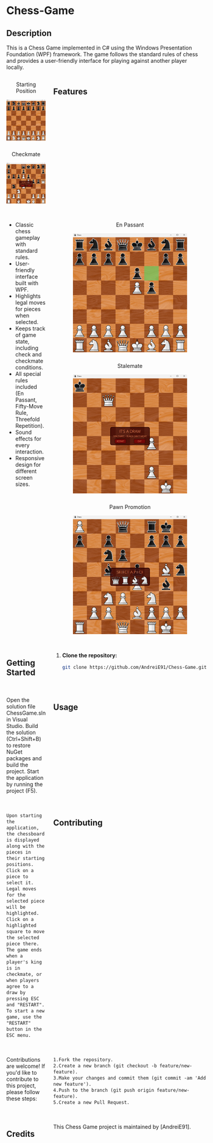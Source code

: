 # Chess-Game

## Description

This is a Chess Game implemented in C# using the Windows Presentation Foundation (WPF) framework. The game follows the standard rules of chess and provides a user-friendly interface for playing against another player locally.

<div style="display: grid; grid-template-columns: repeat(2, 1fr); gap: 20px;">
  <div style="display: flex; flex-direction: column; align-items: center;">

   <div style="margin-bottom: 10px;">
      <p style="text-align: center;">Starting Position</p>
      <img src="Screenshots/screenshot_start.png" alt="Starting Position" width="300">
   </div>

   <div style="margin-bottom: 10px;">
      <p style="text-align: center;">Checkmate</p>
      <img src="Screenshots/screenshot_mate.png" alt="Checkmate" width="300">
   </div>

 </div>

## Features

- Classic chess gameplay with standard rules.
- User-friendly interface built with WPF.
- Highlights legal moves for pieces when selected.
- Keeps track of game state, including check and checkmate conditions.
- All special rules included (En Passant, Fifty-Move Rule, Threefold Repetition).
- Sound effects for every interaction.
- Responsive design for different screen sizes.

<div style="display: flex; flex-direction: column; align-items: center;">

   <div style="margin-bottom: 10px;">
      <p style="text-align: center;">En Passant</p>
      <img src="Screenshots/screenshot_enpassant.png" alt="En Passant" width="300">
   </div>

   <div style="margin-bottom: 10px;">
      <p style="text-align: center;">Stalemate</p>
      <img src="Screenshots/screenshot_stalemate.png" alt="Stalemate" width="300">
   </div>

   <div style="margin-bottom: 10px;">
      <p style="text-align: center;">Pawn Promotion</p>
      <img src="Screenshots/screenshot_pawnqueen.png" alt="Pawn Promotion" width="300">
   </div>

</div>

## Getting Started

1. **Clone the repository:**
   ```bash
   git clone https://github.com/AndreiE91/Chess-Game.git

Open the solution file ChessGame.sln in Visual Studio.
Build the solution (Ctrl+Shift+B) to restore NuGet packages and build the project.
Start the application by running the project (F5).

## Usage

    Upon starting the application, the chessboard is displayed along with the pieces in their starting positions.
    Click on a piece to select it. Legal moves for the selected piece will be highlighted.
    Click on a highlighted square to move the selected piece there.
    The game ends when a player's king is in checkmate, or when players agree to a draw by pressing ESC and "RESTART".
    To start a new game, use the "RESTART" button in the ESC menu.

## Contributing

Contributions are welcome! If you'd like to contribute to this project, please follow these steps:

    1.Fork the repository.
    2.Create a new branch (git checkout -b feature/new-feature).
    3.Make your changes and commit them (git commit -am 'Add new feature').
    4.Push to the branch (git push origin feature/new-feature).
    5.Create a new Pull Request.

## Credits

This Chess Game project is maintained by [AndreiE91].
